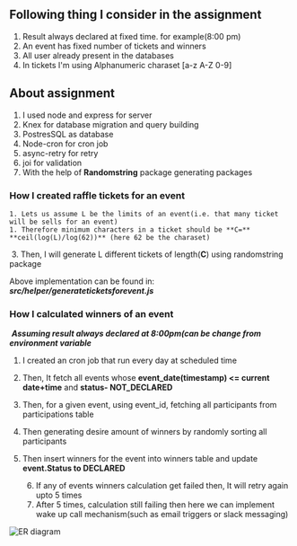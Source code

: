 ## Following thing I consider in the assignment

1. Result always declared at fixed time. for example(8:00 pm)
2. An event has fixed number of tickets and winners
3. All user already present in the databases
4. In tickets I'm using Alphanumeric charaset [a-z A-Z 0-9]





## About assignment

1. I used node and express for server
2. Knex for database migration and query building
3. PostresSQL as database
4. Node-cron for cron job
5. async-retry for retry
6. joi for validation
7. With the help of **Randomstring** package generating packages



### How I created raffle tickets for an event

	1. Lets us assume L be the limits of an event(i.e. that many ticket will be sells for an event)
	1. Therefore minimum characters in a ticket should be **C=** **ceil(log(L)/log(62))** (here 62 be the charaset)

​	3. Then, I will generate L different tickets of length(**C**) using randomstring package

Above implementation can be found in: ***src/helper/generateticketsforevent.js***



### How I calculated winners of an event

​	***Assuming result always declared at 8:00pm(can be change from environment variable***

1. I created an cron job that run every day at scheduled time
2. Then, It fetch all events whose **event_date(timestamp) <= current date+time** and **status- NOT_DECLARED**
3. Then, for a given event, using event_id, fetching all participants from participations table
4. Then generating desire amount of winners by randomly sorting all participants
5. Then insert winners for the event into winners table and update **event.Status to DECLARED**

 	6. If any of events winners calculation get failed then, It will retry again upto 5 times
 	7. After 5 times, calculation still failing then here we can implement wake up call mechanism(such as email triggers or slack messaging)





![ER diagram](/home/sameer/Code/grofers/backend/resource/overview.png)



